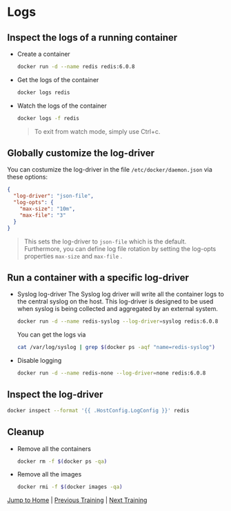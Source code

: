 # Logs

## Inspect the logs of a running container

* Create a container

  ```bash
  docker run -d --name redis redis:6.0.8
  ```

* Get the logs of the container

  ```bash
  docker logs redis
  ```

* Watch the logs of the container

  ```bash
  docker logs -f redis
  ```

  >To exit from watch mode, simply use Ctrl+c.

## Globally customize the log-driver

You can costumize the log-driver in the file `/etc/docker/daemon.json` via these options:

```json
{
  "log-driver": "json-file",
  "log-opts": {
    "max-size": "10m",
    "max-file": "3" 
  }
}
```

>This sets the log-driver to `json-file` which is the default. Furthermore, you can define log file rotation by setting the log-opts properties `max-size` and `max-file` .

## Run a container with a specific log-driver

* Syslog log-driver
  The Syslog log driver will write all the container logs to the central syslog on the host. This log-driver is designed to be used when syslog is being collected and aggregated by an external system.

  ```bash
  docker run -d --name redis-syslog --log-driver=syslog redis:6.0.8
  ```

  You can get the logs via

  ```bash
  cat /var/log/syslog | grep $(docker ps -aqf "name=redis-syslog")
  ```

* Disable logging

  ```bash
  docker run -d --name redis-none --log-driver=none redis:6.0.8
  ```

## Inspect the log-driver

```bash
docker inspect --format '{{ .HostConfig.LogConfig }}' redis
```

## Cleanup

* Remove all the containers

  ```bash
  docker rm -f $(docker ps -qa)
  ```

* Remove all the images

  ```bash
  docker rmi -f $(docker images -qa)
  ```

[Jump to Home](../README.md) | [Previous Training](../14_multistaged-builds/README.md) | [Next Training](../16_networking/README.md)
